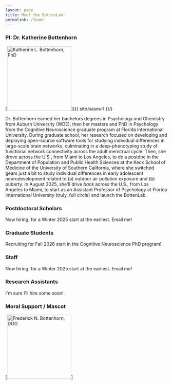 ```yaml
---
layout: page
title: Meet the BottenLab!
permalink: /team/
---
```


### PI: Dr. Katherine Bottenhorn

[<span class="image left-rounded"><img src="{{ site.baseurl }}/images/bottenhorn-headshot.jpeg" alt="Katherine L. Bottenhorn, PhD" style="width: 200px;"/></span>]({{ site.baseurl }}/)

Dr. Bottenhorn earned her bachelors degrees in Psychology and Chemistry from Auburn University (WDE), then her masters and PhD in Psychology from the Cognitive Neuroscience graduate program at Florida International University. During graduate school, her research focused on developing and deploying open-source software tools for studying individual differences in large-scale brain networks, culminating in a deep-phenotyping study of functional network connectivity across the adult menstrual cycle. Then, she drove across the U.S., from Miami to Los Angeles, to do a postdoc in the Department of Population and Public Health Sciences at the Keck School of Medicine of the University of Southern California, where she switched gears just a bit to study individual differences in early adolescent neurodevelopment related to (a) outdoor air pollution exposure and (b) puberty. In August 2025, she'll drive _back_ across the U.S., from Los Angeles to Miami, to start as an Assistant Professor of Psychology at Florida International University (truly, full circle) and launch the BottenLab.

### Postdoctoral Scholars

Now hiring, for a Winter 2025 start at the earliest. Email me!

### Graduate Students

Recruiting for Fall 2026 start in the Cognitive Neuroscience PhD program!

### Staff

Now hiring, for a Winter 2025 start at the earliest. Email me!

### Research Assistants

I'm sure I'll hire some soon!

### Moral Support / Mascot

[<span class="image rounded"><img src="{{ site.baseurl }}/images/mister-fred.jpg" alt="Frederick N. Bottenhorn, DOG" style="width: 200px;"/></span>]